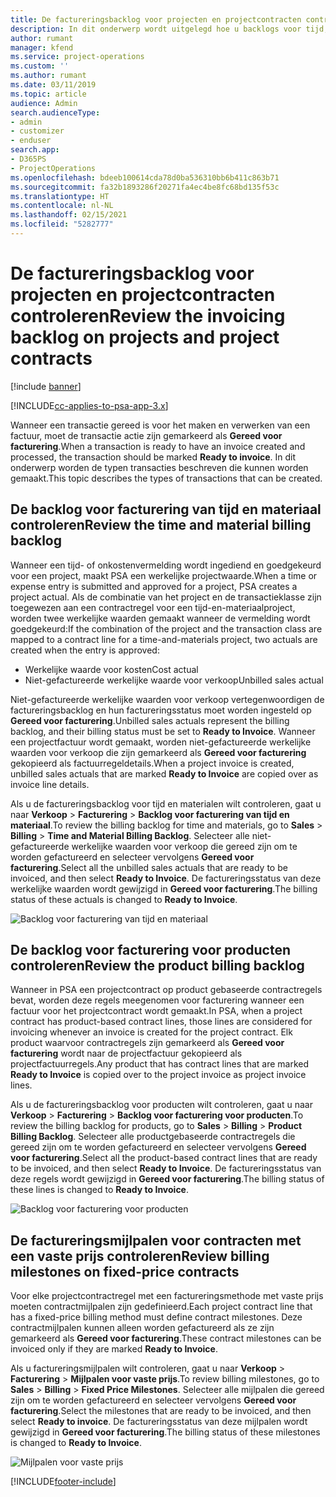 ```yaml
---
title: De factureringsbacklog voor projecten en projectcontracten controleren
description: In dit onderwerp wordt uitgelegd hoe u backlogs voor tijd, onkosten en producten bekijkt en hoe u deze markeert als gereed voor facturering.
author: rumant
manager: kfend
ms.service: project-operations
ms.custom: ''
ms.author: rumant
ms.date: 03/11/2019
ms.topic: article
audience: Admin
search.audienceType:
- admin
- customizer
- enduser
search.app:
- D365PS
- ProjectOperations
ms.openlocfilehash: bdeeb100614cda78d0ba536310bb6b411c863b71
ms.sourcegitcommit: fa32b1893286f20271fa4ec4be8fc68bd135f53c
ms.translationtype: HT
ms.contentlocale: nl-NL
ms.lasthandoff: 02/15/2021
ms.locfileid: "5282777"
---
```

# <a name="review-the-invoicing-backlog-on-projects-and-project-contracts"></a><span data-ttu-id="da1f1-103">De factureringsbacklog voor projecten en projectcontracten controleren</span><span class="sxs-lookup"><span data-stu-id="da1f1-103">Review the invoicing backlog on projects and project contracts</span></span>

[!include [banner](../includes/psa-now-project-operations.md)]

[!INCLUDE[cc-applies-to-psa-app-3.x](../includes/cc-applies-to-psa-app-3x.md)]

<span data-ttu-id="da1f1-104">Wanneer een transactie gereed is voor het maken en verwerken van een factuur, moet de transactie actie zijn gemarkeerd als **Gereed voor facturering**.</span><span class="sxs-lookup"><span data-stu-id="da1f1-104">When a transaction is ready to have an invoice created and processed, the transaction should be marked **Ready to invoice**.</span></span> <span data-ttu-id="da1f1-105">In dit onderwerp worden de typen transacties beschreven die kunnen worden gemaakt.</span><span class="sxs-lookup"><span data-stu-id="da1f1-105">This topic describes the types of transactions that can be created.</span></span>

## <a name="review-the-time-and-material-billing-backlog"></a><span data-ttu-id="da1f1-106">De backlog voor facturering van tijd en materiaal controleren</span><span class="sxs-lookup"><span data-stu-id="da1f1-106">Review the time and material billing backlog</span></span>

<span data-ttu-id="da1f1-107">Wanneer een tijd- of onkostenvermelding wordt ingediend en goedgekeurd voor een project, maakt PSA een werkelijke projectwaarde.</span><span class="sxs-lookup"><span data-stu-id="da1f1-107">When a time or expense entry is submitted and approved for a project, PSA creates a project actual.</span></span> <span data-ttu-id="da1f1-108">Als de combinatie van het project en de transactieklasse zijn toegewezen aan een contractregel voor een tijd-en-materiaalproject, worden twee werkelijke waarden gemaakt wanneer de vermelding wordt goedgekeurd:</span><span class="sxs-lookup"><span data-stu-id="da1f1-108">If the combination of the project and the transaction class are mapped to a contract line for a time-and-materials project, two actuals are created when the entry is approved:</span></span>

- <span data-ttu-id="da1f1-109">Werkelijke waarde voor kosten</span><span class="sxs-lookup"><span data-stu-id="da1f1-109">Cost actual</span></span> 
- <span data-ttu-id="da1f1-110">Niet-gefactureerde werkelijke waarde voor verkoop</span><span class="sxs-lookup"><span data-stu-id="da1f1-110">Unbilled sales actual</span></span>

<span data-ttu-id="da1f1-111">Niet-gefactureerde werkelijke waarden voor verkoop vertegenwoordigen de factureringsbacklog en hun factureringsstatus moet worden ingesteld op **Gereed voor facturering**.</span><span class="sxs-lookup"><span data-stu-id="da1f1-111">Unbilled sales actuals represent the billing backlog, and their billing status must be set to **Ready to Invoice**.</span></span> <span data-ttu-id="da1f1-112">Wanneer een projectfactuur wordt gemaakt, worden niet-gefactureerde werkelijke waarden voor verkoop die zijn gemarkeerd als **Gereed voor facturering** gekopieerd als factuurregeldetails.</span><span class="sxs-lookup"><span data-stu-id="da1f1-112">When a project invoice is created, unbilled sales actuals that are marked **Ready to Invoice** are copied over as invoice line details.</span></span>

<span data-ttu-id="da1f1-113">Als u de factureringsbacklog voor tijd en materialen wilt controleren, gaat u naar **Verkoop** \> **Facturering** \> **Backlog voor facturering van tijd en materiaal**.</span><span class="sxs-lookup"><span data-stu-id="da1f1-113">To review the billing backlog for time and materials, go to **Sales** \> **Billing** \> **Time and Material Billing Backlog**.</span></span> <span data-ttu-id="da1f1-114">Selecteer alle niet-gefactureerde werkelijke waarden voor verkoop die gereed zijn om te worden gefactureerd en selecteer vervolgens **Gereed voor facturering**.</span><span class="sxs-lookup"><span data-stu-id="da1f1-114">Select all the unbilled sales actuals that are ready to be invoiced, and then select **Ready to Invoice**.</span></span> <span data-ttu-id="da1f1-115">De factureringsstatus van deze werkelijke waarden wordt gewijzigd in **Gereed voor facturering**.</span><span class="sxs-lookup"><span data-stu-id="da1f1-115">The billing status of these actuals is changed to **Ready to Invoice**.</span></span>

![Backlog voor facturering van tijd en materiaal](media/TMBacklog.png)

## <a name="review-the-product-billing-backlog"></a><span data-ttu-id="da1f1-117">De backlog voor facturering voor producten controleren</span><span class="sxs-lookup"><span data-stu-id="da1f1-117">Review the product billing backlog</span></span>

<span data-ttu-id="da1f1-118">Wanneer in PSA een projectcontract op product gebaseerde contractregels bevat, worden deze regels meegenomen voor facturering wanneer een factuur voor het projectcontract wordt gemaakt.</span><span class="sxs-lookup"><span data-stu-id="da1f1-118">In PSA, when a project contract has product-based contract lines, those lines are considered for invoicing whenever an invoice is created for the project contract.</span></span> <span data-ttu-id="da1f1-119">Elk product waarvoor contractregels zijn gemarkeerd als **Gereed voor facturering** wordt naar de projectfactuur gekopieerd als projectfactuurregels.</span><span class="sxs-lookup"><span data-stu-id="da1f1-119">Any product that has contract lines that are marked **Ready to Invoice** is copied over to the project invoice as project invoice lines.</span></span>

<span data-ttu-id="da1f1-120">Als u de factureringsbacklog voor producten wilt controleren, gaat u naar **Verkoop** \> **Facturering** \> **Backlog voor facturering voor producten**.</span><span class="sxs-lookup"><span data-stu-id="da1f1-120">To review the billing backlog for products, go to **Sales** \> **Billing** \> **Product Billing Backlog**.</span></span> <span data-ttu-id="da1f1-121">Selecteer alle productgebaseerde contractregels die gereed zijn om te worden gefactureerd en selecteer vervolgens **Gereed voor facturering**.</span><span class="sxs-lookup"><span data-stu-id="da1f1-121">Select all the product-based contract lines that are ready to be invoiced, and then select **Ready to Invoice**.</span></span> <span data-ttu-id="da1f1-122">De factureringsstatus van deze regels wordt gewijzigd in **Gereed voor facturering**.</span><span class="sxs-lookup"><span data-stu-id="da1f1-122">The billing status of these lines is changed to **Ready to Invoice**.</span></span>

![Backlog voor facturering voor producten](media/ProductBacklog.png)

## <a name="review-billing-milestones-on-fixed-price-contracts"></a><span data-ttu-id="da1f1-124">De factureringsmijlpalen voor contracten met een vaste prijs controleren</span><span class="sxs-lookup"><span data-stu-id="da1f1-124">Review billing milestones on fixed-price contracts</span></span>

<span data-ttu-id="da1f1-125">Voor elke projectcontractregel met een factureringsmethode met vaste prijs moeten contractmijlpalen zijn gedefinieerd.</span><span class="sxs-lookup"><span data-stu-id="da1f1-125">Each project contract line that has a fixed-price billing method must define contract milestones.</span></span> <span data-ttu-id="da1f1-126">Deze contractmijlpalen kunnen alleen worden gefactureerd als ze zijn gemarkeerd als **Gereed voor facturering**.</span><span class="sxs-lookup"><span data-stu-id="da1f1-126">These contract milestones can be invoiced only if they are marked **Ready to Invoice**.</span></span> 

<span data-ttu-id="da1f1-127">Als u factureringsmijlpalen wilt controleren, gaat u naar **Verkoop** \> **Facturering** \> **Mijlpalen voor vaste prijs**.</span><span class="sxs-lookup"><span data-stu-id="da1f1-127">To review billing milestones, go to **Sales** \> **Billing** \> **Fixed Price Milestones**.</span></span> <span data-ttu-id="da1f1-128">Selecteer alle mijlpalen die gereed zijn om te worden gefactureerd en selecteer vervolgens **Gereed voor facturering**.</span><span class="sxs-lookup"><span data-stu-id="da1f1-128">Select the milestones that are ready to be invoiced, and then select **Ready to invoice**.</span></span> <span data-ttu-id="da1f1-129">De factureringsstatus van deze mijlpalen wordt gewijzigd in **Gereed voor facturering**.</span><span class="sxs-lookup"><span data-stu-id="da1f1-129">The billing status of these milestones is changed to **Ready to Invoice**.</span></span>

![Mijlpalen voor vaste prijs](media/FPBacklog.png)


[!INCLUDE[footer-include](../includes/footer-banner.md)]